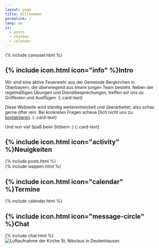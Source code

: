 ```yaml
---
layout: page
title: Willkommen
permalink: /
lang: de
js:
  - posts
  - chatbox
  - calendar
---
```


<div class="row">
  <div class="col-md-6 col-lg-5">
    <div class="card">
{% include carousel.html %}
<div class="card-body" markdown="1">
<h2 class="card-title">{% include icon.html icon="info" %}Intro</h2>
Wir sind eine aktive Feuerwehr aus der Gemeinde Bergkirchen in Oberbayern, die überwiegend aus einem jungen Team besteht. Neben der regelmäßigen Übungen und Dienstbesprechungen, treffen wir uns zu Grillfesten und Ausflügen.
{:.card-text}

Diese Webseite wird ständig weiterentwickelt und überarbeitet; also schau gerne öfter rein. Bei konkreten Fragen scheue Dich nicht uns zu [kontaktieren](/kontakt).
{:.card-text}

Und nun viel Spaß beim Stöbern :)
{:.card-text}
</div>
    </div>
  </div><!-- col-md-6 col-lg-5 -->
  <div class="col-md-6 col-lg-4 d-flex align-content-around flex-wrap">
    <div class="card">
      <div class="card-body">
        <h2 class="card-title">{% include icon.html icon="activity" %}Neuigkeiten</h2>
{% include posts.html %}
      </div>
    </div>
  </div><!-- col-md-6 col-lg-4 -->
  <div class="col-md-6 col-lg-3 d-flex align-content-around flex-wrap">
    <div class="card">
      <div class="card-body">
{% include wappen.html %}
      </div>
    </div>
  </div><!-- col-md-6 col-lg-3 -->
</div><!-- row -->
<div class="row top-buffer">
  <div class="col-lg-5">
    <div class="card">
      <div class="card-body">
        <h2 class="card-title">{% include icon.html icon="calendar" %}Termine</h2>
{% include calendar.html %}
      </div>
    </div>
  </div><!-- col-lg-5 -->
  <div class="col-lg-7 d-flex align-content-around flex-wrap">
    <div class="card">
      <div class="card-body">
        <h2 class="card-title">{% include icon.html icon="message-circle" %}Chat</h2>
{% include chat.html %}
      </div>
    </div>
  </div><!-- col-lg-7 -->
</div><!-- row -->
<img class="lazy img-fluid rounded mt-3" src="{{ '/assets/icons/transparent.png' | prepend: site.baseurl }}" data-src="/assets/images/index/kirche1997.jpg" alt="Luftaufnahme der Kirche St. Nikolaus in Deutenhausen"/>
